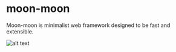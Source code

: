 # moon-moon

Moon-moon is minimalist web framework designed to be fast and extensible. 

![alt text](http://i.imgur.com/uBusNvg.jpg?2 "Moon-moon")
